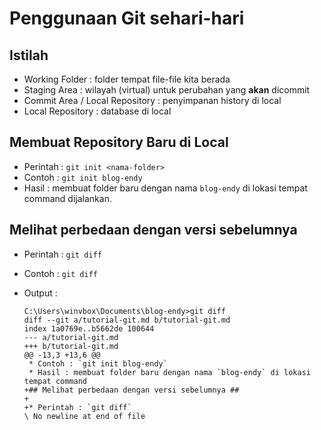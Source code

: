 # Penggunaan Git sehari-hari #

## Istilah ##

* Working Folder : folder tempat file-file kita berada
* Staging Area : wilayah (virtual) untuk perubahan yang **akan** dicommit
* Commit Area / Local Repository : penyimpanan history di local
* Local Repository : database di local

## Membuat Repository Baru di Local ##

* Perintah : `git init <nama-folder>`
* Contoh : `git init blog-endy`
* Hasil : membuat folder baru dengan nama `blog-endy` di lokasi tempat command dijalankan.

## Melihat perbedaan dengan versi sebelumnya ##

* Perintah : `git diff`
* Contoh : `git diff`
* Output : 

    ```
    C:\Users\winvbox\Documents\blog-endy>git diff
    diff --git a/tutorial-git.md b/tutorial-git.md
    index 1a0769e..b5662de 100644
    --- a/tutorial-git.md
    +++ b/tutorial-git.md
    @@ -13,3 +13,6 @@
     * Contoh : `git init blog-endy`
     * Hasil : membuat folder baru dengan nama `blog-endy` di lokasi tempat command
    +## Melihat perbedaan dengan versi sebelumnya ##
    +
    +* Perintah : `git diff`
    \ No newline at end of file
    ```
